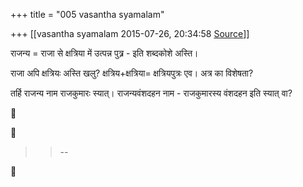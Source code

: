 +++
title = "005 vasantha syamalam"

+++
[[vasantha syamalam	2015-07-26, 20:34:58 [Source](https://groups.google.com/g/samskrita/c/1sMsR5kBn-I)]]



राजन्य = राजा से क्षत्रिया में उत्पन्न पुत्र्र - इति शब्दकोशे अस्ति।

राजा अपि क्षत्रियः अस्ति खलु? क्षत्रिय+क्षत्रिया= क्षत्रियपुत्रः एव। अत्र का विशेषता?

तर्हि राजन्य नाम राजकुमारः स्यात्। राजन्यवंशदहन नाम - राजकुमारस्य वंशदहन इति स्यात् वा?

  

  

  





> 
> > 
> > --  
> > 
> > 



